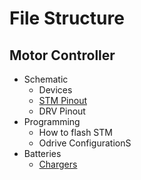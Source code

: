 # File Structure

## Motor Controller

- Schematic
  - Devices
  - [STM Pinout](https://www.supermileage.ca/ELEC-Docs/STM%20Pinout)
  - DRV Pinout  
- Programming
  - How to flash STM
  - Odrive ConfigurationS
- Batteries
  - [Chargers](https://www.supermileage.ca/ELEC-Docs/Charger)
